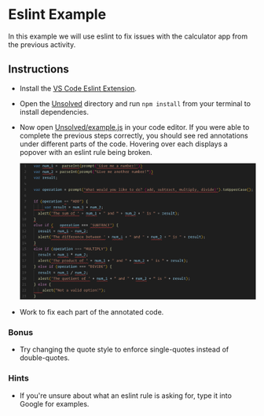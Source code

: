 # Eslint Example

In this example we will use eslint to fix issues with the calculator app from the previous activity.

## Instructions

- Install the [VS Code Eslint Extension](https://marketplace.visualstudio.com/items?itemName=dbaeumer.vscode-eslint).

- Open the [Unsolved](Unsolved) directory and run `npm install` from your terminal to install dependencies.

- Now open [Unsolved/example.js](Unsolved/example.js) in your code editor. If you were able to complete the previous steps correctly, you should see red annotations under different parts of the code. Hovering over each displays a popover with an eslint rule being broken.

  ![Eslint](Images/01-Eslint.png)

- Work to fix each part of the annotated code.

### Bonus

- Try changing the quote style to enforce single-quotes instead of double-quotes.

### Hints

- If you're unsure about what an eslint rule is asking for, type it into Google for examples.

